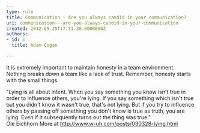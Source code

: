 ```yaml
---
type: rule
title: Communication - Are you always candid in your communication?
uri: communication---are-you-always-candid-in-your-communication
created: 2012-09-25T17:51:38.0000000Z
authors:
- id: 1
  title: Adam Cogan

---
```




<span class='intro'> <p>
                    It is extremely important to maintain honesty in a team environment. Nothing breaks
                    down a team like a lack of trust. Remember, honesty starts with the small things.
                </p> </span>

<p>
                    &quot;Lying is all about intent. When you say something you know isn't true in order
                    to influence others, you're lying. If you say something which isn't true but you
                    didn't know it wasn't true, that's not lying. But if you try to influence others
                    by passing off something you don't know is true as truth, you are lying. Even if
                    it subsequently turns out the thing was true.&quot;
                    <br>
                    Ole Eichhorn More at <a href="http&#58;//www.ssw.com.au/ssw/Redirect/Honesty.htm">http&#58;//www.w-uh.com/posts/030328-lying.html</a>
                </p>


